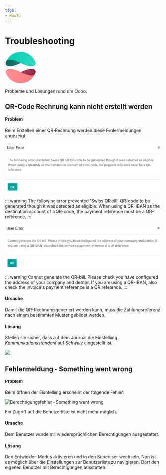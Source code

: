 ```yaml
---
tags:
- HowTo
---
```

# Troubleshooting
![icons_odoo_website_forum](assets/icons_odoo_website_forum.png)

Probleme und Lösungen rund um Odoo.

## QR-Code Rechnung kann nicht erstellt werden

#### Problem

Beim Erstellen  einer QR-Rechnung werden diese Fehlermeldungen angezeigt:

![](assets/Troubleshooting%20Swiss%20QR%20bill%20error%201.png)

::: warning
The following error prevented 'Swiss QR bill' QR-code to be generated though it was detected as eligible: When using a QR-IBAN as the destination account of a QR-code, the payment reference must be a QR-reference.
:::

![](assets/Troubleshooting%20Swiss%20QR%20bill%20error%202.png)

::: warning
Cannot generate the QR-bill. Please check you have configured the address of your company and debtor. If you are using a QR-IBAN, also check the invoice's payment reference is a QR reference.
:::

#### Ursache

Damit die QR-Rechnung generiert werden kann, muss die Zahlungsreferenz nach einem bestimmten Muster gebildet werden.

#### Lösung

Stellen sie sicher, dass auf dem Journal die Einstellung *Kommunkationsstandard* auf *Schweiz* eingestellt ist.

![](assets/Troubleshooting%20QR-IBAN%20Lösung%202.png)

## Fehlermeldung - Something went wrong

#### Problem

Beim öffnen der Eisntellung erscheint der folgende Fehler:

![Berechtigungsfehler - Something went wrong](assets/Troubleshooting%20Berechtigungsfehler%20-%20Something%20went%20wrong.png)

Ein Zugriff auf die Benutzerliste ist nicht mehr möglich.

#### Ursache

Dem Benutzer wurde mit wiedersprüchlichen Berechtigungen ausgestattet.

#### Lösung

Den Entwickler-Modus aktivieren und in den Superuser wechseln. Nun ist es möglich über die Einstellungen zur Benutzerliste zu navigieren. Dort den eigenen Benutzer mit Berechtigungen ausstatten.


